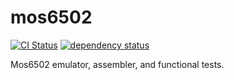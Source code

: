 # mos6502

[![CI Status](https://gitlab.com/gridbugs/mos6502/badges/main/pipeline.svg)](https://gitlab.com/gridbugs/mos6502/pipelines)
[![dependency status](https://deps.rs/repo/gitlab/gridbugs/mos6502/status.svg)](https://deps.rs/repo/gitlab/gridbugs/mos6502)

Mos6502 emulator, assembler, and functional tests.
